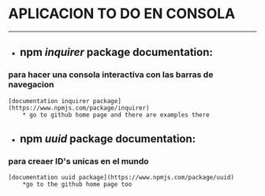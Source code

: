 # APLICACION TO DO EN CONSOLA #

---

* ## npm *inquirer* package documentation: ##
### para hacer una consola interactiva con las barras de navegacion ###

    [documentation inquirer package](https://www.npmjs.com/package/inquirer)
        * go to github home page and there are examples there

* ## npm *uuid* package documentation: ##
### para creaer ID's unicas en el mundo ### 
    
    [documentation uuid package](https://www.npmjs.com/package/uuid)
        *go to the github home page too